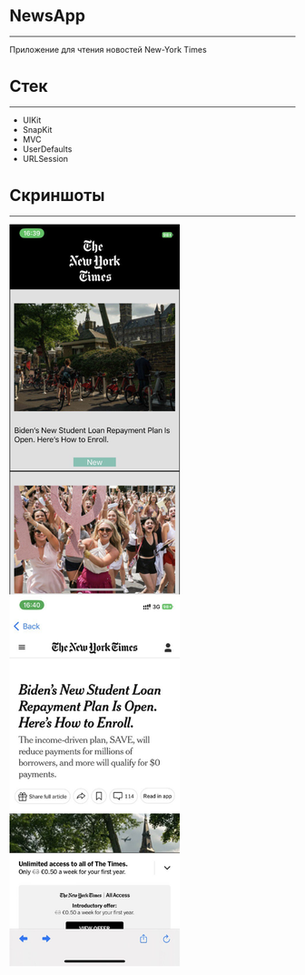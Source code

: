 #  NewsApp
___
Приложение для чтения новостей New-York Times
# Стек
___
 * UIKit
 * SnapKit
 * MVC
 * UserDefaults
 * URLSession

# Скриншоты
___
   
<img src="ns1.jpg" width="300"> <img src="ns2.jpg" width="300">
